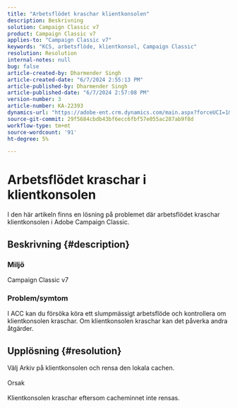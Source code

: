 ```yaml
---
title: "Arbetsflödet kraschar klientkonsolen"
description: Beskrivning
solution: Campaign Classic v7
product: Campaign Classic v7
applies-to: "Campaign Classic v7"
keywords: "KCS, arbetsflöde, klientkonsol, Campaign Classic"
resolution: Resolution
internal-notes: null
bug: false
article-created-by: Dharmender Singh
article-created-date: "6/7/2024 2:55:13 PM"
article-published-by: Dharmender Singh
article-published-date: "6/7/2024 2:57:08 PM"
version-number: 3
article-number: KA-22393
dynamics-url: "https://adobe-ent.crm.dynamics.com/main.aspx?forceUCI=1&pagetype=entityrecord&etn=knowledgearticle&id=6e1408ed-dd24-ef11-840a-6045bd08024d"
source-git-commit: 29f5684cbdb43bf6ecc6fbf57e055ac287ab9f8d
workflow-type: tm+mt
source-wordcount: '91'
ht-degree: 5%

---
```


# Arbetsflödet kraschar i klientkonsolen


I den här artikeln finns en lösning på problemet där arbetsflödet kraschar klientkonsolen i Adobe Campaign Classic.

## Beskrivning {#description}


### <b>Miljö </b>

Campaign Classic v7

### <b>Problem/symtom</b>

I ACC kan du försöka köra ett slumpmässigt arbetsflöde och kontrollera om klientkonsolen kraschar. Om klientkonsolen kraschar kan det påverka andra åtgärder.






## Upplösning {#resolution}


Välj Arkiv på klientkonsolen och rensa den lokala cachen.
<br><br>Orsak<br><br>
Klientkonsolen kraschar eftersom cacheminnet inte rensas.
